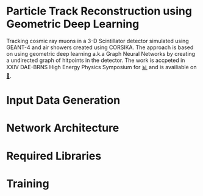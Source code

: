 # Particle Track Reconstruction using Geometric Deep Learning

Tracking cosmic ray muons in a 3-D Scintillator detector simulated using GEANT-4 and air showers created using CORSIKA. The approach is based on using geometric deep learning a.k.a Graph Neural Networks by creating a undirected graph of hitpoints in the detector. The work is accpeted in XXIV DAE-BRNS High Energy Physics Symposium for [:bar_chart:](https://www.niser.ac.in/daehep2020/posters.php) and is availiable on [:page_facing_up:](https://arxiv.org/abs/2012.08515). 


# Input Data Generation




# Network Architecture


# Required Libraries




# Training


